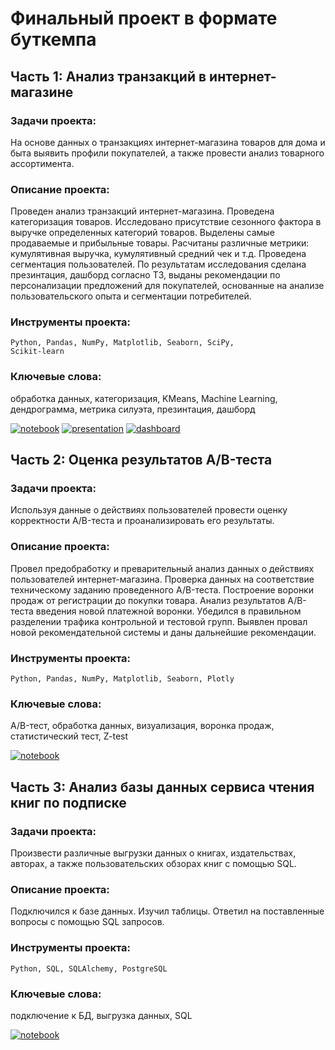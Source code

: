 # Финальный проект в формате буткемпа

## Часть 1: Анализ транзакций в интернет-магазине

### Задачи проекта:
На основе данных о транзакциях интернет-магазина товаров для дома и быта выявить профили покупателей, а также провести анализ товарного ассортимента.

### Описание проекта:
Проведен анализ транзакций интернет-магазина. Проведена категоризация товаров. Исследовано присутствие сезонного фактора в выручке определенных категорий товаров.
Выделены самые продаваемые и прибыльные товары. Расчитаны различные метрики: кумулятивная выручка, кумулятивный средний чек и т.д.
Проведена сегментация пользователей. По результатам исследования сделана презинтация, дашборд согласно ТЗ, выданы рекомендации по персонализации предложений для покупателей,
основанные на анализе пользовательского опыта и сегментации потребителей.

### Инструменты проекта:
<code>Python, Pandas, NumPy, Matplotlib, Seaborn, SciPy, Scikit-learn</code>

### Ключевые слова:
обработка данных, категоризация, KMeans, Machine Learning, дендрограмма, метрика силуэта, презинтация, дашборд

[![notebook](https://custom-icon-badges.herokuapp.com/badge/Notebook-24292f.svg?logo=jupyter&style=for-the-badge)](https://github.com/dmitrylgdsl/yandex-practikum-da-projects/blob/main/project13_final_ecommerce/final-ecommerce.ipynb)
[![presentation](https://custom-icon-badges.herokuapp.com/badge/Presentation-24292f.svg?logo=adobeacrobatreader&style=for-the-badge&logoColor=f40f02)](https://github.com/dmitrylgdsl/yandex-practikum-da-projects/blob/main/project13_final_ecommerce/final-ecommerce.pdf)
[![dashboard](https://custom-icon-badges.herokuapp.com/badge/Dashboard-24292f.svg?logo=tableau&style=for-the-badge)](https://public.tableau.com/app/profile/dmitrii.gorbachev/viz/ecomeproject/Dashboard)

## Часть 2: Оценка результатов A/B-теста

### Задачи проекта:
Используя данные о действиях пользователей провести оценку корректности A/B-теста и проанализировать его результаты.

### Описание проекта:
Провел предобработку и преварительный анализ данных о действиях пользователей интернет-магазина. Проверка данных на соответствие техническому заданию проведенного A/B-теста.
Построение воронки продаж от регистрации до покупки товара. Анализ результатов A/B-теста введения новой платежной воронки. Убедился в правильном разделении трафика контрольной и тестовой групп.
Выявлен провал новой рекомендательной системы и даны дальнейшие рекомендации.

### Инструменты проекта:
<code>Python, Pandas, NumPy, Matplotlib, Seaborn, Plotly</code>

### Ключевые слова:
A/B-тест, обработка данных, визуализация, воронка продаж, статистический тест, Z-test

[![notebook](https://custom-icon-badges.herokuapp.com/badge/Notebook-24292f.svg?logo=jupyter&style=for-the-badge)](https://github.com/dmitrylgdsl/yandex-practikum-da-projects/blob/main/project13_final_ecommerce/final-ab-test.ipynb)

## Часть 3: Анализ базы данных сервиса чтения книг по подписке

### Задачи проекта:
Произвести различные выгрузки данных о книгах, издательствах, авторах, а также пользовательских обзорах книг с помощью SQL.

### Описание проекта:
Подключился к базе данных. Изучил таблицы. Ответил на поставленные вопросы с помощью SQL запросов.

### Инструменты проекта:
<code>Python, SQL, SQLAlchemy, PostgreSQL</code>

### Ключевые слова:
подключение к БД, выгрузка данных, SQL

[![notebook](https://custom-icon-badges.herokuapp.com/badge/Notebook-24292f.svg?logo=jupyter&style=for-the-badge)](https://github.com/dmitrylgdsl/yandex-practikum-da-projects/blob/main/project13_final_ecommerce/final-sql.ipynb)
